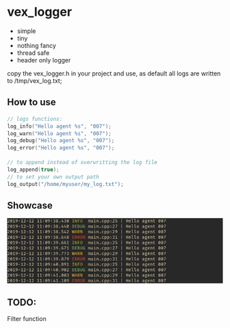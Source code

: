 # vex_logger

- simple
- tiny
- nothing fancy
- thread safe
- header only logger

copy the vex_logger.h in your project and use, as default all logs are written to /tmp/vex_log.txt;

## How to use

```cpp
// logs functions:
log_info("Hello agent %s", "007");
log_warn("Hello agent %s", "007");
log_debug("Hello agent %s", "007");
log_error("Hello agent %s", "007");

// to append instead of overwritting the log file
log_append(true);
// to set your own output path
log_output("/home/myuser/my_log.txt");

```

## Showcase
![](log_example.png)

## TODO:
Filter function

